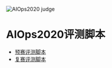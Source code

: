 ![AIOps2020 judge](https://github.com/NetManAIOps/aiops2020-judge/workflows/AIOps2020%20judge/badge.svg)

# AIOps2020评测脚本

- [预赛评测脚本](./preliminary/)
- [复赛评测脚本](./final/)
